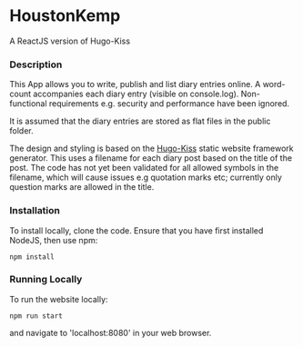 # HoustonKemp
A ReactJS version of Hugo-Kiss

### Description

This App allows you to write, publish and list diary entries online. A word-count accompanies each diary entry (visible on 
console.log). Non-functional requirements e.g. security and performance have been ignored.

It is assumed that the diary entries are stored as flat files in the public folder.

The design and styling is based on the [Hugo-Kiss](https://themes.gohugo.io/kiss/) static website framework generator. This uses a filename for each diary post based on the title of the post. The code has not yet been validated for all allowed symbols in the filename, which will cause issues e.g quotation marks etc; currently only question marks are allowed in the title.

### Installation

To install locally, clone the code. Ensure that you have first installed NodeJS, then use npm: 

```
npm install
```
### Running Locally
To run the website locally: 
```
npm run start
```
and navigate to 'localhost:8080' in your web browser.
